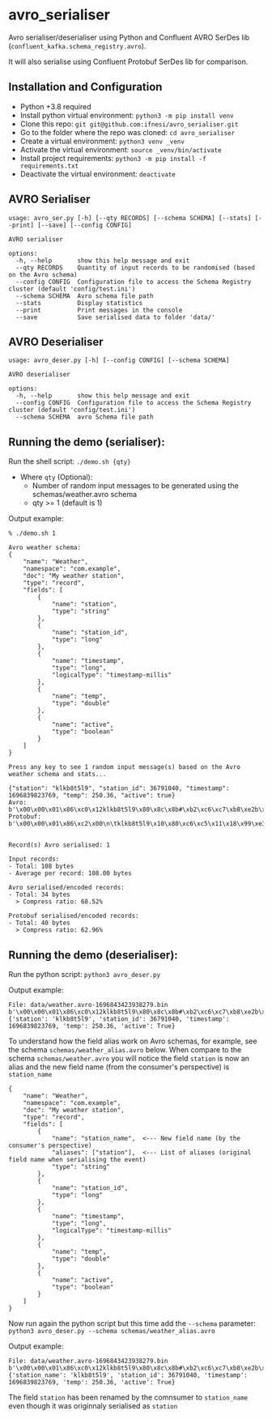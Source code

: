# avro_serialiser

Avro serialiser/deserialiser using Python and Confluent AVRO SerDes lib (`confluent_kafka.schema_registry.avro`).

It will also serialise using Confluent Protobuf SerDes lib for comparison.

## Installation and Configuration
- Python +3.8 required
- Install python virtual environment: ```python3 -m pip install venv```
- Clone this repo: ```git git@github.com:ifnesi/avro_serialiser.git```
- Go to the folder where the repo was cloned: ```cd avro_serialiser```
- Create a virtual environment: ```python3 venv _venv```
- Activate the virtual environment: ```source _venv/bin/activate```
- Install project requirements: ```python3 -m pip install -f requirements.txt```
- Deactivate the virtual environment: ```deactivate```

## AVRO Serialiser
```
usage: avro_ser.py [-h] [--qty RECORDS] [--schema SCHEMA] [--stats] [--print] [--save] [--config CONFIG]

AVRO serialiser

options:
  -h, --help       show this help message and exit
  --qty RECORDS    Quantity of input records to be randomised (based on the Avro schema)
  --config CONFIG  Configuration file to access the Schema Registry cluster (default 'config/test.ini')
  --schema SCHEMA  Avro schema file path
  --stats          Display statistics
  --print          Print messages in the console
  --save           Save serialised data to folder 'data/'
```

## AVRO Deserialiser
```
usage: avro_deser.py [-h] [--config CONFIG] [--schema SCHEMA]

AVRO deserialiser

options:
  -h, --help       show this help message and exit
  --config CONFIG  Configuration file to access the Schema Registry cluster (default 'config/test.ini')
  --schema SCHEMA  avro Schema file path
```

## Running the demo (serialiser):
Run the shell script: ```./demo.sh {qty}```
- Where `qty` (Optional):
  - Number of random input messages to be generated using the schemas/weather.avro schema
  - qty >= 1 (default is 1)

Output example:
```
% ./demo.sh 1

Avro weather schema:
{
    "name": "Weather",
    "namespace": "com.example",
    "doc": "My weather station",
    "type": "record",
    "fields": [
        {
            "name": "station",
            "type": "string"
        },
        {
            "name": "station_id",
            "type": "long"
        },
        {
            "name": "timestamp",
            "type": "long",
            "logicalType": "timestamp-millis"
        },
        {
            "name": "temp",
            "type": "double"
        },
        {
            "name": "active",
            "type": "boolean"
        }
    ]
}

Press any key to see 1 random input message(s) based on the Avro weather schema and stats...

{"station": "klkb8t5l9", "station_id": 36791040, "timestamp": 1696839823769, "temp": 250.36, "active": true}
Avro: b'\x00\x00\x01\x86\xc0\x12klkb8t5l9\x80\x8c\x8b#\xb2\xc6\xc7\xb8\xe2b\xecQ\xb8\x1e\x85Ko@\x01'
Protobuf: b'\x00\x00\x01\x86\xc2\x00\n\tklkb8t5l9\x10\x80\xc6\xc5\x11\x18\x99\xe3\xa3\x9c\xb11!\xecQ\xb8\x1e\x85Ko@(\x01'


Record(s) Avro serialised: 1

Input records:
- Total: 108 bytes
- Average per record: 108.00 bytes

Avro serialised/encoded records:
- Total: 34 bytes
  > Compress ratio: 68.52%

Protobuf serialised/encoded records:
- Total: 40 bytes
  > Compress ratio: 62.96%
```

## Running the demo (deserialiser):
Run the python script: ```python3 avro_deser.py```

Output example:
```
File: data/weather.avro-1696843423938279.bin
b'\x00\x00\x01\x86\xc0\x12klkb8t5l9\x80\x8c\x8b#\xb2\xc6\xc7\xb8\xe2b\xecQ\xb8\x1e\x85Ko@\x01'
{'station': 'klkb8t5l9', 'station_id': 36791040, 'timestamp': 1696839823769, 'temp': 250.36, 'active': True}
```

To understand how the field alias work on Avro schemas, for example, see the schema `schemas/weather_alias.avro` below. When compare to the schema `schemas/weather.avro` you will notice the field `station` is now an alias and the new field name (from the consumer's perspective) is `station_name`
```
{
    "name": "Weather",
    "namespace": "com.example",
    "doc": "My weather station",
    "type": "record",
    "fields": [
        {
            "name": "station_name",  <--- New field name (by the consumer's perspective)
            "aliases": ["station"],  <--- List of aliases (original field name when serialising the event)
            "type": "string"
        },
        {
            "name": "station_id",
            "type": "long"
        },
        {
            "name": "timestamp",
            "type": "long",
            "logicalType": "timestamp-millis"
        },
        {
            "name": "temp",
            "type": "double"
        },
        {
            "name": "active",
            "type": "boolean"
        }
    ]
}
```

Now run again the python script but this time add the `--schema` parameter: ```python3 avro_deser.py --schema schemas/weather_alias.avro```

Output example:
```
File: data/weather.avro-1696843423938279.bin
b'\x00\x00\x01\x86\xc0\x12klkb8t5l9\x80\x8c\x8b#\xb2\xc6\xc7\xb8\xe2b\xecQ\xb8\x1e\x85Ko@\x01'
{'station_name': 'klkb8t5l9', 'station_id': 36791040, 'timestamp': 1696839823769, 'temp': 250.36, 'active': True}
```

The field `station` has been renamed by the comnsumer to `station_name` even though it was originnaly serialised as `station`